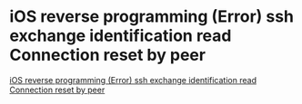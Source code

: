 # iOS reverse programming (Error) ssh exchange identification read Connection reset by peer
[iOS reverse programming (Error) ssh exchange identification read Connection reset by peer](https://aiwithcloud.com/2022/09/15/ios_reverse_programming_error_ssh_exchange_identification_read_connection_reset_by_peer/)
